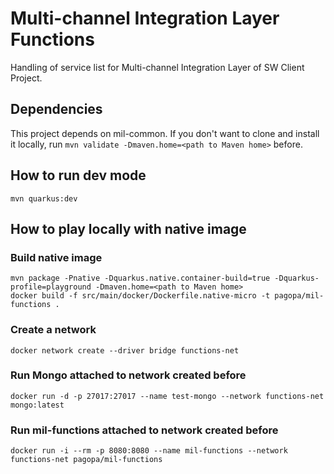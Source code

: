 # Multi-channel Integration Layer Functions
Handling of service list for Multi-channel Integration Layer of SW Client Project.

## Dependencies
This project depends on mil-common. If you don't want to clone and install it locally, run ```mvn validate -Dmaven.home=<path to Maven home>``` before.

## How to run dev mode
```shell script
mvn quarkus:dev
```

## How to play locally with native image
### Build native image
```shell script
mvn package -Pnative -Dquarkus.native.container-build=true -Dquarkus-profile=playground -Dmaven.home=<path to Maven home>
docker build -f src/main/docker/Dockerfile.native-micro -t pagopa/mil-functions .
```

### Create a network
```shell script
docker network create --driver bridge functions-net
```

### Run Mongo attached to network created before
```shell script
docker run -d -p 27017:27017 --name test-mongo --network functions-net mongo:latest
```

### Run mil-functions attached to network created before
```shell script
docker run -i --rm -p 8080:8080 --name mil-functions --network functions-net pagopa/mil-functions
```
